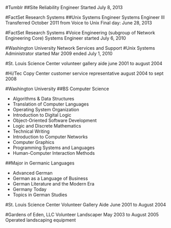 #Tumblr
##Site Reliability Engineer
Started July 8, 2013

#FactSet Research Systems
##Unix Systems Engineer
Systems Engineer III
Transferred October 2011 from Voice to Unix
Final day: June 28, 2013

#FactSet Research Systems
#Voice Engineering (subgroup of Network Engineering Core)
Systems Engineer
started July 6, 2010

#Washington University Network Services and Support
#Unix Systems Administrator
started Mar 2009
ended July 1, 2010

#St. Louis Science Center
volunteer gallery aide
june 2001 to august 2004

#Hi/Tec Copy Center
customer service representative
august 2004 to sept 2008


#Washington University
##BS Computer Science

- Algorithms & Data Structures
- Translation of Computer Languages
- Operating System Organization
- Introduction to Digital Logic
- Object-Oriented Software Development
- Logic and Discrete Mathematics
- Technical Writing
- Introduction to Computer Networks
- Computer Graphics
- Programming Systems and Languages
- Human-Computer Interaction Methods

##Major in Germanic Languages
- Advanced German
- German as a Language of Business
- German Literature and the Modern Era
- Germany Today
- Topics in German Studies


#St. Louis Science Center
Volunteer Gallery Aide
June 2001 to August 2004

#Gardens of Eden, LLC
Volunteer Landscaper
May 2003 to August 2005
Operated landscaping equipment
